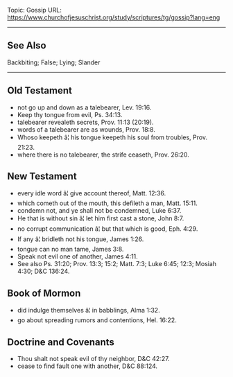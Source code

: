 Topic: Gossip
URL: https://www.churchofjesuschrist.org/study/scriptures/tg/gossip?lang=eng

---

## See Also

Backbiting; False; Lying; Slander

---

## Old Testament

- not go up and down as a talebearer, Lev. 19:16.
- Keep thy tongue from evil, Ps. 34:13.
- talebearer revealeth secrets, Prov. 11:13 (20:19).
- words of a talebearer are as wounds, Prov. 18:8.
- Whoso keepeth â¦ his tongue keepeth his soul from troubles, Prov. 21:23.
- where there is no talebearer, the strife ceaseth, Prov. 26:20.

## New Testament

- every idle word â¦ give account thereof, Matt. 12:36.
- which cometh out of the mouth, this defileth a man, Matt. 15:11.
- condemn not, and ye shall not be condemned, Luke 6:37.
- He that is without sin â¦ let him first cast a stone, John 8:7.
- no corrupt communication â¦ but that which is good, Eph. 4:29.
- If any â¦ bridleth not his tongue, James 1:26.
- tongue can no man tame, James 3:8.
- Speak not evil one of another, James 4:11.
- See also Ps. 31:20; Prov. 13:3; 15:2; Matt. 7:3; Luke 6:45; 12:3; Mosiah 4:30; D&C 136:24.

## Book of Mormon

- did indulge themselves â¦ in babblings, Alma 1:32.
- go about spreading rumors and contentions, Hel. 16:22.

## Doctrine and Covenants

- Thou shalt not speak evil of thy neighbor, D&C 42:27.
- cease to find fault one with another, D&C 88:124.

